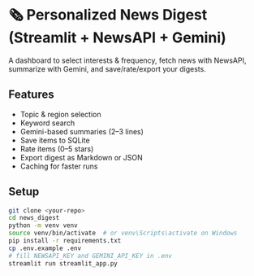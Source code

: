 # 🗞️ Personalized News Digest (Streamlit + NewsAPI + Gemini)

A dashboard to select interests & frequency, fetch news with NewsAPI, summarize with Gemini, and save/rate/export your digests.

## Features
- Topic & region selection
- Keyword search
- Gemini-based summaries (2–3 lines)
- Save items to SQLite
- Rate items (0–5 stars)
- Export digest as Markdown or JSON
- Caching for faster runs

## Setup

```bash
git clone <your-repo>
cd news_digest
python -m venv venv
source venv/bin/activate  # or venv\Scripts\activate on Windows
pip install -r requirements.txt
cp .env.example .env
# fill NEWSAPI_KEY and GEMINI_API_KEY in .env
streamlit run streamlit_app.py
